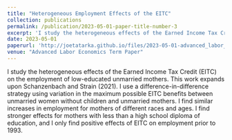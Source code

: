 ```yaml
---
title: "Heterogeneous Employment Effects of the EITC"
collection: publications
permalink: /publication/2023-05-01-paper-title-number-3
excerpt: 'I study the heterogeneous effects of the Earned Income Tax Credit (EITC) using a difference-in-difference approach comparing unmarried women without children to unmarried mothers.'
date: 2023-05-01
paperurl: 'http://joetatarka.github.io/files/2023-05-01-advanced_labor_econ.pdf'
venue: "Advanced Labor Economics Term Paper"
---
```


I study the heterogeneous effects of the Earned Income Tax Credit (EITC) on the employment of low-educated unmarried mothers. This work expands upon Schanzenbach and Strain (2021). I use a difference-in-difference strategy using variation in the maximum possible EITC benefits between unmarried women without children and unmarried mothers. I find similar increases in employment for mothers of different races and ages. I find stronger effects for mothers with less than a high school diploma of education, and I only find positive effects of EITC on employment prior to 1993.
